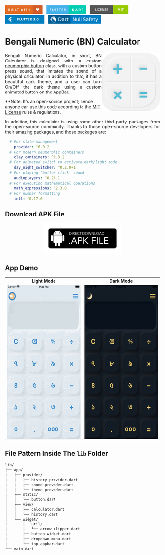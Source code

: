<img src="screenshots/badges/built-with-love.svg" height="28px"/>&nbsp;&nbsp;
<img src="screenshots/badges/flutter-dart.svg" height="28px" />&nbsp;&nbsp;
<a href="https://choosealicense.com/licenses/mit/" target="_blank"><img src="screenshots/badges/license-MIT.svg" height="28px" /></a>&nbsp;&nbsp;
<img src="screenshots/badges/Flutter-3.svg" height="28px" />&nbsp;&nbsp;
<img src="screenshots/badges/dart-null_safety-blue.svg" height="28px"/>

# Bengali Numeric (BN) Calculator

<img align="right" src="assets/images/playstore.png" height="190"></img>

<p align="justify" >
    Bengali Numeric Calculator, in short, BN Calculator is designed with a custom <a href="lib/src/widget/button_widget.dart">neumorphic button</a> class, with a custom button press sound, that imitates the sound of a physical calculator. In addition to that, it has a beautiful dark theme, and a user can turn On/Off the dark theme using a custom animated button on the AppBar.
</p>

**Note: It's an open-source project; hence anyone can use this code according to the [MIT License](https://choosealicense.com/licenses/mit/) rules & regulations.

<p align="justify">
  In addition, this calculator is using some other third-party packages from the open-source community. Thanks to those open-source developers for their amazing packages, and those packages are: 
</p>

```yaml
  # For state-management
    provider: ^6.0.2
  # For modern neumorphic containers
    clay_containers: ^0.3.2
  # For animated switch to activate dark/light mode
    day_night_switcher: ^0.2.0+1
  # For playing 'button click' sound
    audioplayers: ^0.20.1
  # For executing mathematical operations
    math_expressions: ^2.3.0
  # For number formatting
    intl: ^0.17.0
```

## Download APK File

<p align="center">
    <a href="https://drive.google.com/file/d/1e1K5Zqu7hBWx9LXkVsKK0O96icGHvsbY/view?usp=sharing" target="_blank"><img src="screenshots/download_apk/apk-download-badge.png" height="100" ></img></a>
</p>

## App Demo

<table align="center" style="margin: 0px auto;">
  <tr>
    <th>Light Mode</th>
    <th>Dark Mode</th>
  </tr>
  <tr>
    <td><img align="right" src="screenshots/lightTheme.gif" height="500"></img></td>
    <td><img align="right" src="screenshots/darkTheme.gif" height="500"></img></td>
  </tr>
  </table>

## File Pattern Inside The `lib` Folder

```
lib/
├── app/
│   ├── provider/
│   │   ├── history_provider.dart
│   │   ├── sound_provider.dart
│   │   └── theme_provider.dart
│   ├── static/
│   │   └── button.dart
│   ├── view/
│   │   ├── calculator.dart
│   │   └── history.dart
│   └── widget/
│       ├── util/
│       │   └── arrow_clipper.dart
│       ├── button_widget.dart
│       ├── dropdown_menu.dart
│       └── top_appbar.dart
└── main.dart
```
